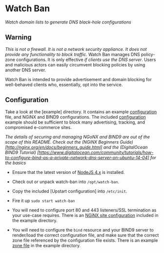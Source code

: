 Watch Ban
=========

_Watch domain lists to generate DNS black-hole configurations_

## Warning

*This is not a firewall. It is not a network security appliance. It does not provide any functionality to block traffic.* Watch Ban manages DNS policy-zone configurations. It is only effective _if clients use the DNS server_. Users and malicious actors can easily circumvent blocking policies by using another DNS server.

Watch Ban is intended to provide advertisement and domain blocking for well-behaved clients who, essentially, opt into the service.

## Configuration

Take a look at the [example] directory. It contains an example [configuration](example/config.json) file, and NGiNX and BIND9 configurations. The included [configuration](example/config.json) example should be sufficient to block many advertising, tracking, and compromised e-commerce sites.

_The details of securing and managing NGoNX and BIND9 are out of the scope of this README. Check out the (NGiNX Beginners Guide)[http://nginx.org/en/docs/beginners_guide.html] and the (DigitalOcean BIND9 Tutorial) [https://www.digitalocean.com/community/tutorials/how-to-configure-bind-as-a-private-network-dns-server-on-ubuntu-14-04] for the basics_

* Ensure that the latest version of [NodeJS 4.x](https://nodejs.org/en/download/) is installed.
* Check out or unpack watch-ban into `/opt/watch-ban`.
* Copy the included [Upstart configuration] into `/etc/init`.
* Fire it up `sudo start watch-ban`

* You will need to configure port 80 and 443 listeners/SSL termination as your use-case requires. There is an [NGiNX site configuration](example/nginx/block) included in the example directory.
* You will need to configure the `bind` resource and your BIND9 server to render/load the correct configuration file, and make sure that the correct zone file referenced by the configuration file exists. There is an example [zone file](example/bind/db.null) in the example directory.
